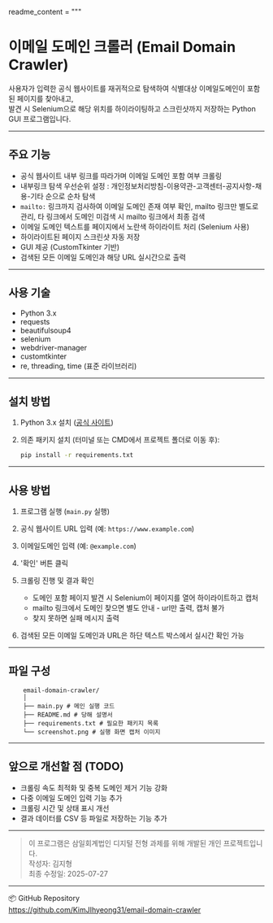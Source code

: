 readme_content = """
# 이메일 도메인 크롤러 (Email Domain Crawler)

사용자가 입력한 공식 웹사이트를 재귀적으로 탐색하여 식별대상 이메일도메인이 포함된 페이지를 찾아내고,  
발견 시 Selenium으로 해당 위치를 하이라이팅하고 스크린샷까지 저장하는 Python GUI 프로그램입니다.

---

## 주요 기능

- 공식 웹사이트 내부 링크를 따라가며 이메일 도메인 포함 여부 크롤링
- 내부링크 탐색 우선순위 설정 : 개인정보처리방침-이용약관-고객센터-공지사항-채용-기타 순으로 순차 탐색
- `mailto:` 링크까지 검사하여 이메일 도메인 존재 여부 확인,
  mailto 링크만 별도로 관리, 타 링크에서 도메인 미검색 시 mailto 링크에서 최종 검색
- 이메일 도메인 텍스트를 페이지에서 노란색 하이라이트 처리 (Selenium 사용)
- 하이라이트된 페이지 스크린샷 자동 저장
- GUI 제공 (CustomTkinter 기반)
- 검색된 모든 이메일 도메인과 해당 URL 실시간으로 출력

---

## 사용 기술

- Python 3.x
- requests
- beautifulsoup4
- selenium
- webdriver-manager
- customtkinter
- re, threading, time (표준 라이브러리)

---

## 설치 방법

1. Python 3.x 설치 ([공식 사이트](https://www.python.org/downloads/))

2. 의존 패키지 설치 (터미널 또는 CMD에서 프로젝트 폴더로 이동 후):

    ```bash
    pip install -r requirements.txt
    ```

---

## 사용 방법

1. 프로그램 실행 (`main.py` 실행)

2. 공식 웹사이트 URL 입력 (예: `https://www.example.com`)

3. 이메일도메인 입력 (예: `@example.com`)

4. '확인' 버튼 클릭

5. 크롤링 진행 및 결과 확인  
   - 도메인 포함 페이지 발견 시 Selenium이 페이지를 열어 하이라이트하고 캡처  
   - mailto 링크에서 도메인 찾으면 별도 안내 - url만 출력, 캡처 불가  
   - 찾지 못하면 실패 메시지 출력

6. 검색된 모든 이메일 도메인과 URL은 하단 텍스트 박스에서 실시간 확인 가능

---

## 파일 구성

        email-domain-crawler/
        │
        ├── main.py # 메인 실행 코드
        ├── README.md # 당해 설명서
        ├── requirements.txt # 필요한 패키지 목록
        └── screenshot.png # 실행 화면 캡처 이미지

---

## 앞으로 개선할 점 (TODO)

- 크롤링 속도 최적화 및 중복 도메인 제거 기능 강화
- 다중 이메일 도메인 입력 기능 추가
- 크롤링 시간 및 상태 표시 개선
- 결과 데이터를 CSV 등 파일로 저장하는 기능 추가


---

> 이 프로그램은 삼일회계법인 디지털 전형 과제를 위해 개발된 개인 프로젝트입니다.  
> 작성자: 김지형  
> 최종 수정일: 2025-07-27
---

📦 GitHub Repository  
https://github.com/KimJIhyeong31/email-domain-crawler
